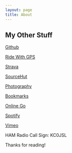 ```yaml
---
layout: page
title: About
---
```


## My Other Stuff

[Github](https://github.com/jl2)

[Ride With GPS](https://ridewithgps.com/users/1143308/)

[Strava](https://www.strava.com/athletes/11187617)

[SourceHut](https://git.sr.ht/~jl2/)

[Photography](http://www.laroccophoto.com)

[Bookmarks](https://pinboard.in/u:jlarocco/)

[Online Go](https://online-go.com/player/1486730/)

[Spotify](https://open.spotify.com/user/lyy5guo0hag0k3l9b6agjygwh)

[Vimeo](https://vimeo.com/user5403988)


HAM Radio Call Sign: KC0JSL

Thanks for reading!

